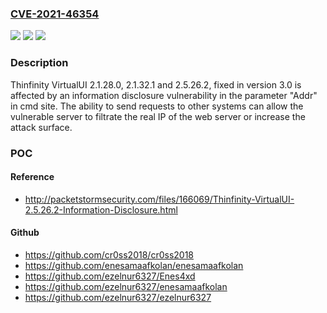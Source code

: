 ### [CVE-2021-46354](https://cve.mitre.org/cgi-bin/cvename.cgi?name=CVE-2021-46354)
![](https://img.shields.io/static/v1?label=Product&message=n%2Fa&color=blue)
![](https://img.shields.io/static/v1?label=Version&message=n%2Fa&color=blue)
![](https://img.shields.io/static/v1?label=Vulnerability&message=n%2Fa&color=brighgreen)

### Description

Thinfinity VirtualUI 2.1.28.0, 2.1.32.1 and 2.5.26.2, fixed in version 3.0 is affected by an information disclosure vulnerability in the parameter "Addr" in cmd site. The ability to send requests to other systems can allow the vulnerable server to filtrate the real IP of the web server or increase the attack surface.

### POC

#### Reference
- http://packetstormsecurity.com/files/166069/Thinfinity-VirtualUI-2.5.26.2-Information-Disclosure.html

#### Github
- https://github.com/cr0ss2018/cr0ss2018
- https://github.com/enesamaafkolan/enesamaafkolan
- https://github.com/ezelnur6327/Enes4xd
- https://github.com/ezelnur6327/enesamaafkolan
- https://github.com/ezelnur6327/ezelnur6327

